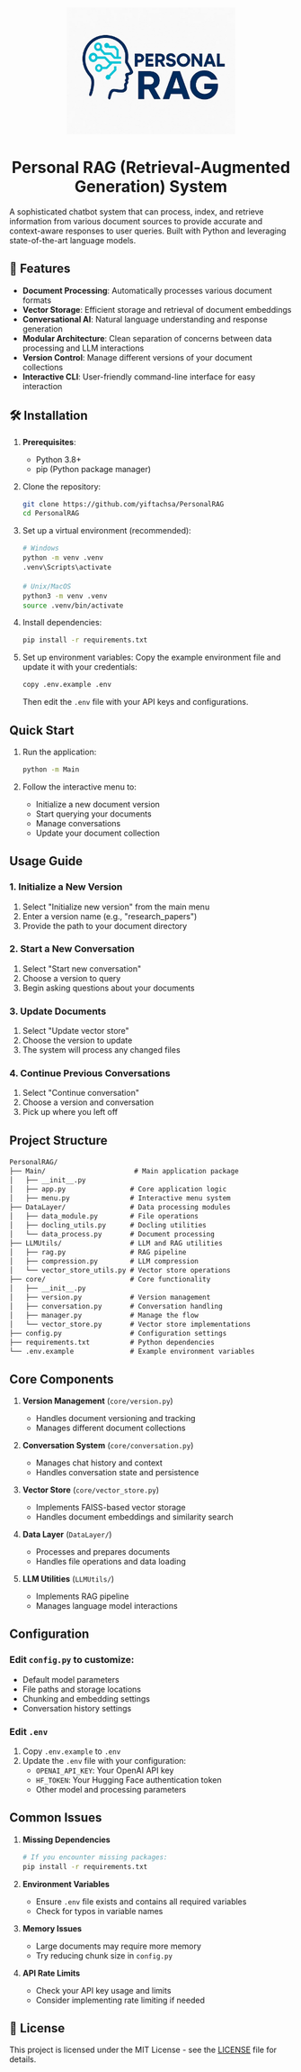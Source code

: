 <div align="center">
  <img src="Media/logo.jpg" alt="Personal RAG Logo" width="300">
  
  # Personal RAG (Retrieval-Augmented Generation) System
</div>


A sophisticated chatbot system that can process, index, and retrieve information from various document sources to
provide accurate and context-aware responses to user queries. Built with Python and leveraging state-of-the-art language
models.

## 🚀 Features

- **Document Processing**: Automatically processes various document formats
- **Vector Storage**: Efficient storage and retrieval of document embeddings
- **Conversational AI**: Natural language understanding and response generation
- **Modular Architecture**: Clean separation of concerns between data processing and LLM interactions
- **Version Control**: Manage different versions of your document collections
- **Interactive CLI**: User-friendly command-line interface for easy interaction

## 🛠️ Installation

1. **Prerequisites**:
    - Python 3.8+
    - pip (Python package manager)

2. Clone the repository:
   ```bash
   git clone https://github.com/yiftachsa/PersonalRAG
   cd PersonalRAG
   ```

3. Set up a virtual environment (recommended):
   ```bash
   # Windows
   python -m venv .venv
   .venv\Scripts\activate
   
   # Unix/MacOS
   python3 -m venv .venv
   source .venv/bin/activate
   ```

4. Install dependencies:
   ```bash
   pip install -r requirements.txt
   ```

5. Set up environment variables:
   Copy the example environment file and update it with your credentials:
   ```bash
   copy .env.example .env
   ```
   Then edit the `.env` file with your API keys and configurations.

## Quick Start

1. Run the application:
   ```bash
   python -m Main
   ```

2. Follow the interactive menu to:
    - Initialize a new document version
    - Start querying your documents
    - Manage conversations
    - Update your document collection

## Usage Guide

### 1. Initialize a New Version

1. Select "Initialize new version" from the main menu
2. Enter a version name (e.g., "research_papers")
3. Provide the path to your document directory

### 2. Start a New Conversation

1. Select "Start new conversation"
2. Choose a version to query
3. Begin asking questions about your documents

### 3. Update Documents

1. Select "Update vector store"
2. Choose the version to update
3. The system will process any changed files

### 4. Continue Previous Conversations

1. Select "Continue conversation"
2. Choose a version and conversation
3. Pick up where you left off

## Project Structure

```
PersonalRAG/
├── Main/                      # Main application package
│   ├── __init__.py
│   ├── app.py                # Core application logic
│   ├── menu.py               # Interactive menu system
├── DataLayer/                # Data processing modules
│   ├── data_module.py        # File operations
│   ├── docling_utils.py      # Docling utilities
│   └── data_process.py       # Document processing
├── LLMUtils/                 # LLM and RAG utilities
│   ├── rag.py                # RAG pipeline
│   ├── compression.py        # LLM compression
│   └── vector_store_utils.py # Vector store operations
├── core/                     # Core functionality
│   ├── __init__.py
│   ├── version.py            # Version management
│   ├── conversation.py       # Conversation handling
│   ├── manager.py            # Manage the flow
│   └── vector_store.py       # Vector store implementations
├── config.py                 # Configuration settings
├── requirements.txt          # Python dependencies
└── .env.example              # Example environment variables
```

## Core Components

1. **Version Management** (`core/version.py`)
    - Handles document versioning and tracking
    - Manages different document collections

2. **Conversation System** (`core/conversation.py`)
    - Manages chat history and context
    - Handles conversation state and persistence

3. **Vector Store** (`core/vector_store.py`)
    - Implements FAISS-based vector storage
    - Handles document embeddings and similarity search

4. **Data Layer** (`DataLayer/`)
    - Processes and prepares documents
    - Handles file operations and data loading

5. **LLM Utilities** (`LLMUtils/`)
    - Implements RAG pipeline
    - Manages language model interactions

## Configuration

### Edit `config.py` to customize:

- Default model parameters
- File paths and storage locations
- Chunking and embedding settings
- Conversation history settings

### Edit `.env`

1. Copy `.env.example` to `.env`
2. Update the `.env` file with your configuration:
    - `OPENAI_API_KEY`: Your OpenAI API key
    - `HF_TOKEN`: Your Hugging Face authentication token
    - Other model and processing parameters

## Common Issues

1. **Missing Dependencies**
   ```bash
   # If you encounter missing packages:
   pip install -r requirements.txt
   ```

2. **Environment Variables**
    - Ensure `.env` file exists and contains all required variables
    - Check for typos in variable names

3. **Memory Issues**
    - Large documents may require more memory
    - Try reducing chunk size in `config.py`

4. **API Rate Limits**
    - Check your API key usage and limits
    - Consider implementing rate limiting if needed

## 📄 License

This project is licensed under the MIT License - see the [LICENSE](LICENSE) file for details.
